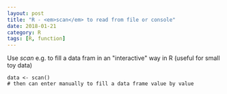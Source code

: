 ```yaml
---
layout: post
title: "R - <em>scan</em> to read from file or console"
date: 2018-01-21
category: R
tags: [R, function]
---
```


Use <em>scan</em> e.g. to fill a data fram in an "interactive" way in R (useful for small toy data)


```
data <- scan()
# then can enter manually to fill a data frame value by value
```


